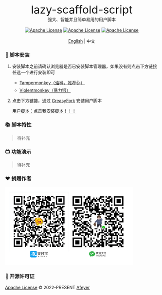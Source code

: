 <p align="center">
  <span style="font-size: 36px">lazy-scaffold-script</span>
  <br>
  强大、智能并且简单易用的用户脚本
  <br>
  <br>
  <a href="https://svelte.dev/"><img src="https://img.shields.io/:Svelte-3.0.0-green.svg" alt="Apache License"></a>
  <a href="https://www.typescriptlang.org/"><img src="https://img.shields.io/:TypeScript-4.0.0-yellow.svg" alt="Apache License"></a>
  <a href="https://github.com/NICEXAI/figma-i18n/blob/main/LICENSE"><img src="https://img.shields.io/:License-Apache-blue.svg" alt="Apache License"></a>
  <br>
  <br>
  <a href="./README.md">English</a> | 中文
</p>


### 💽 脚本安装

1. 安装脚本之前请确认浏览器是否已安装脚本管理器，如果没有则点击下方链接任选一个进行安装即可
   
   * [Tampermonkey（油猴，推荐👍）](https://www.tampermonkey.net/)
   * [Violentmonkey（暴力猴）](https://violentmonkey.github.io/get-it/)
  
2. 点击下方链接，通过 [GreasyFork](https://greasyfork.org/zh-CN) 安装用户脚本
   
   [用户脚本：点击我安装脚本！！！](https://greasyfork.org/zh-CN/scripts/)

### 📚 脚本特性

> 待补充
  
### 📺 功能演示


> 待补充


### ❤️ 捐赠作者

<img width="420" src="./docs/payment.png" />

### 📄 开源许可证

[Apache License](https://github.com/NICEXAI/figma-i18n/blob/main/LICENSE) © 2022-PRESENT [Afeyer](https://github.com/NICEXAI)
